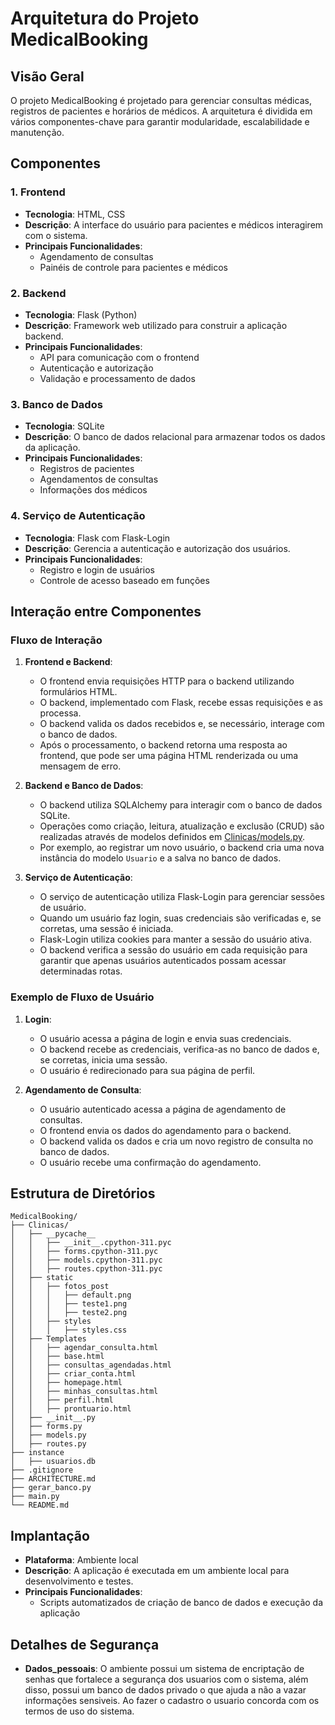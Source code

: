 # Arquitetura do Projeto MedicalBooking

## Visão Geral
O projeto MedicalBooking é projetado para gerenciar consultas médicas, registros de pacientes e horários de médicos. A arquitetura é dividida em vários componentes-chave para garantir modularidade, escalabilidade e manutenção.

## Componentes

### 1. Frontend
- **Tecnologia**: HTML, CSS
- **Descrição**: A interface do usuário para pacientes e médicos interagirem com o sistema.
- **Principais Funcionalidades**:
    - Agendamento de consultas
    - Painéis de controle para pacientes e médicos

### 2. Backend
- **Tecnologia**: Flask (Python)
- **Descrição**: Framework web utilizado para construir a aplicação backend.
- **Principais Funcionalidades**:
    - API para comunicação com o frontend
    - Autenticação e autorização
    - Validação e processamento de dados

### 3. Banco de Dados
- **Tecnologia**: SQLite
- **Descrição**: O banco de dados relacional para armazenar todos os dados da aplicação.
- **Principais Funcionalidades**:
    - Registros de pacientes
    - Agendamentos de consultas
    - Informações dos médicos

### 4. Serviço de Autenticação
- **Tecnologia**: Flask com Flask-Login
- **Descrição**: Gerencia a autenticação e autorização dos usuários.
- **Principais Funcionalidades**:
    - Registro e login de usuários
    - Controle de acesso baseado em funções

## Interação entre Componentes

### Fluxo de Interação

1. **Frontend e Backend**:
    - O frontend envia requisições HTTP para o backend utilizando formulários HTML.
    - O backend, implementado com Flask, recebe essas requisições e as processa.
    - O backend valida os dados recebidos e, se necessário, interage com o banco de dados.
    - Após o processamento, o backend retorna uma resposta ao frontend, que pode ser uma página HTML renderizada ou uma mensagem de erro.

2. **Backend e Banco de Dados**:
    - O backend utiliza SQLAlchemy para interagir com o banco de dados SQLite.
    - Operações como criação, leitura, atualização e exclusão (CRUD) são realizadas através de modelos definidos em [Clinicas/models.py](Clinicas/models.py).
    - Por exemplo, ao registrar um novo usuário, o backend cria uma nova instância do modelo `Usuario` e a salva no banco de dados.

3. **Serviço de Autenticação**:
    - O serviço de autenticação utiliza Flask-Login para gerenciar sessões de usuário.
    - Quando um usuário faz login, suas credenciais são verificadas e, se corretas, uma sessão é iniciada.
    - Flask-Login utiliza cookies para manter a sessão do usuário ativa.
    - O backend verifica a sessão do usuário em cada requisição para garantir que apenas usuários autenticados possam acessar determinadas rotas.

### Exemplo de Fluxo de Usuário

1. **Login**:
    - O usuário acessa a página de login e envia suas credenciais.
    - O backend recebe as credenciais, verifica-as no banco de dados e, se corretas, inicia uma sessão.
    - O usuário é redirecionado para sua página de perfil.

2. **Agendamento de Consulta**:
    - O usuário autenticado acessa a página de agendamento de consultas.
    - O frontend envia os dados do agendamento para o backend.
    - O backend valida os dados e cria um novo registro de consulta no banco de dados.
    - O usuário recebe uma confirmação do agendamento.

## Estrutura de Diretórios

```
MedicalBooking/
├── Clinicas/
│   ├── __pycache__
│   │   ├── __init__.cpython-311.pyc
│   │   ├── forms.cpython-311.pyc
│   │   ├── models.cpython-311.pyc
│   │   ├── routes.cpython-311.pyc
│   ├── static
│   │   ├── fotos_post
│   │   │   ├── default.png
│   │   │   ├── teste1.png
│   │   │   ├── teste2.png
│   │   ├── styles
│   │   │   ├── styles.css
│   ├── Templates
│   │   ├── agendar_consulta.html
│   │   ├── base.html
│   │   ├── consultas_agendadas.html
│   │   ├── criar_conta.html
│   │   ├── homepage.html
│   │   ├── minhas_consultas.html
│   │   ├── perfil.html
│   │   ├── prontuario.html
│   ├── __init__.py
│   ├── forms.py
│   ├── models.py
│   ├── routes.py
├── instance
│   ├── usuarios.db
├── .gitignore
├── ARCHITECTURE.md
├── gerar_banco.py
├── main.py
└── README.md
```

## Implantação
- **Plataforma**: Ambiente local
- **Descrição**: A aplicação é executada em um ambiente local para desenvolvimento e testes.
- **Principais Funcionalidades**:
    - Scripts automatizados de criação de banco de dados e execução da aplicação

## Detalhes de Segurança

- **Dados_pessoais**: O ambiente possui um sistema de encriptação de senhas que fortalece a segurança dos usuarios com o sistema, além disso, 
possui um banco de dados privado o que ajuda a não a vazar informações sensiveis. Ao fazer o cadastro o usuario concorda com os termos de uso do sistema.